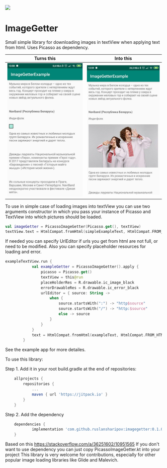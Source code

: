 [![](https://jitpack.io/v/ruslansharipov/imagegetter.svg)](https://jitpack.io/#ruslansharipov/imagegetter)

# ImageGetter
Small simple library for downloading images in textView when applying text from html.
Uses Picasso as dependency.

|Turns this|Into this|
|:-:|:-:|
|![](images/photo_2019-04-14_13-58-24.jpg)|![](images/photo_2019-04-14_13-59-21.jpg)|

To use in simple case of loading images into textView you can use two arguments constructor in which you pass your instance of Picasso and TextView into which pictures should be loaded.

```kotlin
val imageGetter = PicassoImageGetter(Picasso.get(), textView)
textView.text = HtmlCompat.fromHtml(simpleExampleText, HtmlCompat.FROM_HTML_MODE_LEGACY, imageGetter, null)
```

If needed you can specify UrlEditor if urls you get from html are not full, or need to be modified.
Also you can specify placeholder resources for loading and error.

```kotlin
exampleTextView.run {
            val exampleGetter = PicassoImageGetter().apply {
                picasso = Picasso.get()
                textView = this@run
                placeHolderRes = R.drawable.ic_image_black
                errorDrawableRes = R.drawable.ic_error_black
                urlEditor = { source: String ->
                    when {
                        source.startsWith(":") -> "http$source"
                        source.startsWith("/") -> "http:$source"
                        else -> source
                    }
                }
            }
            text = HtmlCompat.fromHtml(exampleText, HtmlCompat.FROM_HTML_MODE_LEGACY, exampleGetter, null)
        }
```

See the example app for more detailes.

To use this library:

Step 1. Add it in your root build.gradle at the end of repositories:
```groovy
	allprojects {
		repositories {
			...
			maven { url 'https://jitpack.io' }
		}
	}
```
Step 2. Add the dependency
```groovy
	dependencies {
	        implementation 'com.github.ruslansharipov:imagegetter:0.1.0'
	}
```
Based on this https://stackoverflow.com/a/36251602/10951565
If you don't want to use dependency you can just copy PicassoImageGetter.kt into your project
This library is very welcome for contributions, especially for other popular image loading libraries like Glide and Malevich.
